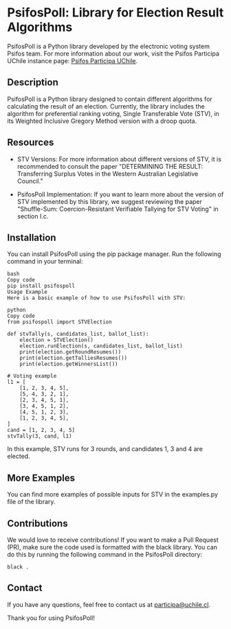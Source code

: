 # PsifosPoll: Library for Election Result Algorithms
PsifosPoll is a Python library developed by the electronic voting system Psifos team. For more information about our work, visit the Psifos Participa UChile instance page: [Psifos Participa UChile](https://participa.uchile.cl/).

## Description
PsifosPoll is a Python library designed to contain different algorithms for calculating the result of an election. Currently, the library includes the algorithm for preferential ranking voting, Single Transferable Vote (STV), in its Weighted Inclusive Gregory Method version with a droop quota.

## Resources
- STV Versions: For more information about different versions of STV, it is recommended to consult the paper "DETERMINING THE RESULT: Transferring Surplus Votes in the Western Australian Legislative Council."

- PsifosPoll Implementation: If you want to learn more about the version of STV implemented by this library, we suggest reviewing the paper "Shuffle-Sum: Coercion-Resistant Verifiable Tallying for STV Voting" in section I.c.

## Installation
You can install PsifosPoll using the pip package manager. Run the following command in your terminal:
```
bash
Copy code
pip install psifospoll
Usage Example
Here is a basic example of how to use PsifosPoll with STV:

python
Copy code
from psifospoll import STVElection

def stvTally(s, candidates_list, ballot_list):
    election = STVElection()
    election.runElection(s, candidates_list, ballot_list)
    print(election.getRoundResumes())
    print(election.getTalliesResumes())
    print(election.getWinnersList())

# Voting example
l1 = [
    [1, 2, 3, 4, 5],
    [5, 4, 3, 2, 1],
    [2, 3, 4, 5, 1],
    [3, 4, 5, 1, 2],
    [4, 5, 1, 2, 3],
    [1, 2, 3, 4, 5],
]
cand = [1, 2, 3, 4, 5]
stvTally(3, cand, l1)
```
In this example, STV runs for 3 rounds, and candidates 1, 3 and 4 are elected.

## More Examples
You can find more examples of possible inputs for STV in the examples.py file of the library.

## Contributions
We would love to receive contributions! If you want to make a Pull Request (PR), make sure the code used is formatted with the black library. You can do this by running the following command in the PsifosPoll directory:
```
black .
```

## Contact
If you have any questions, feel free to contact us at participa@uchile.cl.

Thank you for using PsifosPoll!
